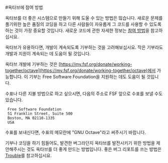 #옥타브에 참여 방법

 옥타브를 더 좋은 시스템으로 만들기 위해 도울 수 있는 방법은 많습니다. 새로운 문제를 풀기위한 높은 품질의 코딩을 하고 다른 사람들이 자유롭게 그 코드를 사용할 수 있도록 하는 것이 가장 중요할 것입니다. 새로운 코드에 관한 자세한 정보는 [참여 방법](http://www.gnu.org/software/octave/doc/interpreter/Contributing-Guidelines.html#Contributing-Guidelines)을 참고하십시요.

 옥타브가 유용하다면, 개발이 계속되도록 기부하는 것을 고려해보십시요. 작은 기부라도 개발과 지원이 계속되는 데 도움이 될 것입니다.

 옥타브 개발에 기부하는 것은 [https://my.fsf.org/donate/working-together/octave](https://my.fsf.org/donate/working-together/octave)에서 가능합니다. 이 기부는 Free Software Foundation을 지원하는 데도 도움이 될 것입니다.

 수표나 다른 지불 방법으로 하고 싶으시면, 다음의 주소로 FSF 앞으로 수표를 보낼 수도 있습니다.

     Free Software Foundation
	 51 Franklin Street, Suite 500
	 Boston, MA 02110-1335
	 USA

 수표를 보내신다면, 수표의 메모란에 "GNU Octave"라고 써주시기 바랍니다.

 기부나 코딩을 하기 힘들어도, 발견한 버그라던지 옥타브를 발전시키기 위한 방법을 제안해주시는 것도 옥타브를 더 좋게 만드는 방법입니다. 좋은 버그 리포트를 쓰는 방법은 [Trouble](http://www.gnu.org/software/octave/doc/interpreter/Trouble.html#Trouble)를 참고하십시요.
